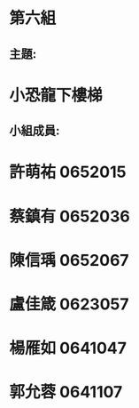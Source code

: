 # 第六組
## 主題:

# 小恐龍下樓梯

## 小組成員:

# 許萌祐 0652015
# 蔡鎮有 0652036
# 陳信瑀 0652067
# 盧佳箴 0623057
# 楊雁如 0641047
# 郭允蓉 0641107
